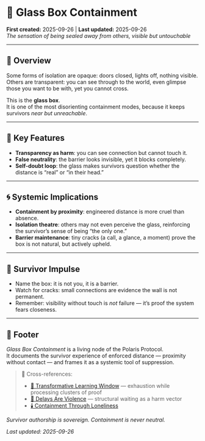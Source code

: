 # 🧊 Glass Box Containment  
**First created:** 2025-09-26 | **Last updated:** 2025-09-26  
*The sensation of being sealed away from others, visible but untouchable*  

---

## 🌌 Overview  
Some forms of isolation are opaque: doors closed, lights off, nothing visible.  
Others are transparent: you can see through to the world, even glimpse those you want to be with, yet you cannot cross.  

This is the **glass box**.  
It is one of the most disorienting containment modes, because it keeps survivors *near but unreachable*.  

---

## 🧩 Key Features  
- **Transparency as harm**: you can see connection but cannot touch it.  
- **False neutrality**: the barrier looks invisible, yet it blocks completely.  
- **Self-doubt loop**: the glass makes survivors question whether the distance is “real” or “in their head.”  

---

## 🌀 Systemic Implications  
- **Containment by proximity**: engineered distance is more cruel than absence.  
- **Isolation theatre**: others may not even perceive the glass, reinforcing the survivor’s sense of being “the only one.”  
- **Barrier maintenance**: tiny cracks (a call, a glance, a moment) prove the box is not natural, but actively upheld.  

---

## 🌱 Survivor Impulse  
- Name the box: it is not you, it is a barrier.  
- Watch for cracks: small connections are evidence the wall is not permanent.  
- Remember: visibility without touch is *not* failure — it’s proof the system fears closeness.  

---

## 🏮 Footer  

*Glass Box Containment* is a living node of the Polaris Protocol.  
It documents the survivor experience of enforced distance — proximity without contact — and frames it as a systemic tool of suppression.  

> 📡 Cross-references:  
> - [🧠 Transformative Learning Window](🧠_transformative_learning_window.md) — exhaustion while processing clusters of proof  
> - [🐌 Delays Are Violence](../../Metadata_Sabotage_Network/Narrative_And_Psych_Ops/🧠_Psychological_Containment/🐌_delays_are_violence.md) — structural waiting as a harm vector  
> - [🕯️ Containment Through Loneliness](../../Disruption_Kit/Big_Picture_Protocols/🗝️_Politics_Memory_Work/🕯️_containment_through_loneliness.md)  

*Survivor authorship is sovereign. Containment is never neutral.*  

_Last updated: 2025-09-26_  
